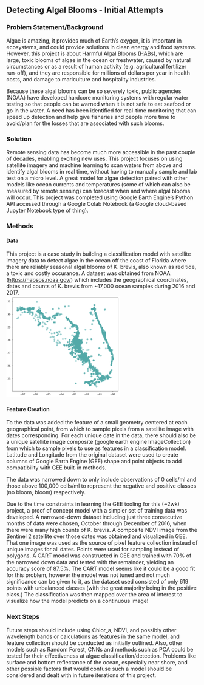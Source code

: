 ## Detecting Algal Blooms - Initial Attempts
### Problem Statement/Background
Algae is amazing, it provides much of Earth’s oxygen, it is important in ecosystems, and could provide solutions in clean energy and food systems. However, this project is about Harmful Algal Blooms (HABs), which are large, toxic blooms of algae in the ocean or freshwater, caused by natural circumstances or as a result of human activity (e.g. agricultural fertilizer run-off), and they are responsible for millions of dollars per year in health costs, and damage to mariculture and hospitality industries. 

Because these algal blooms can be so severely toxic, public agencies (NOAA) have developed hardcore monitoring systems with regular water testing so that people can be warned when it is not safe to eat seafood or go in the water. A need has been identified for real-time monitoring that can speed up detection and help give fisheries and people more time to avoid/plan for the losses that are associated with such blooms.

### Solution
Remote sensing data has become much more accessible in the past couple of decades, enabling exciting new uses. This project focuses on using satellite imagery and machine learning to scan waters from above and identify algal blooms in real time, without having to manually sample and lab test on a micro level. A great model for algae detection paired with other models like ocean currents and temperatures (some of which can also be measured by remote sensing) can forecast when and where algal blooms will occur. This project was completed using Google Earth Engine’s Python API accessed through a Google Colab Notebook (a Google cloud-based Jupyter Notebook type of thing).

### Methods
#### Data
This project is a case study in building a classification model with satellite imagery data to detect algae in the ocean off the coast of Florida where there are reliably seasonal algal blooms of K. brevis, also known as red tide, a toxic and costly occurance.  A dataset was obtained from NOAA (https://habsos.noaa.gov/) which includes the geographical coordinates, dates and counts of K. brevis from ~17,000 ocean samples during 2016 and 2017.<br/>
<img src="./plot_of_blooms.png" alt="HABs Plotted off the coast of Florida" width="300"  display="block" float="left"/>
#### Feature Creation
To the data was added the feature of a small geometry centered at each geographical point, from which to sample pixels from a satellite image with dates corresponding. For each unique date in the data, there should also be a unique satellite image composite (google earth engine ImageCollection) from which to sample pixels to use as features in a classification model. Latitude and Longitude from the original dataset were used to create columns of Google Earth Engine (GEE) shape and point objects to add compatibility with GEE built-in methods.

The data was narrowed down to only include observations of 0 cells/ml and those above 100,000 cells/ml to represent the negative and positive classes (no bloom, bloom) respectively.

Due to the time constraints in learning the GEE tooling for this (~2wk) project, a proof of concept model with a simpler set of training data was developed. A narrowed-down dataset including just three consecutive months of data were chosen, October through December of 2016, when there were many high counts of K. brevis. A composite NDVI image from the Sentinel 2 satellite over those dates was obtained and visualized in GEE. That one image was used as the source of pixel feature collection instead of unique images for all dates. Points were used for sampling instead of polygons. A CART model was constructed in GEE and trained with 70% of the narrowed down data and tested with the remainder, yielding an accuracy score of 87.5%. The CART model seems like it could be a good fit for this problem, however the model was not tuned and not much significance can be given to it, as the dataset used consisted of only 619 points with unbalanced classes (with the great majority being in the positive class.) The classification was then mapped over the area of interest to visualize how the model predicts on a continuous image!
### Next Steps
Future steps should include using Chlor_a, NDVI, and possibly other wavelength bands or calculations as features in the same model, and feature collection should be conducted as initially outlined. Also, other models such as Random Forest, CNNs and methods such as PCA could be tested for their effectiveness at algae classification/detection. Problems like surface and bottom reflectance of the ocean, especially near shore, and other possible factors that would confuse such a model should be considered and dealt with in future iterations of this project.
